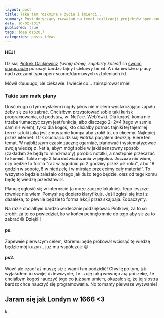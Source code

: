 ```yaml
---
layout: post
title: Taka tam rozkmina o życiu i śmierci...
summary: Post dotyczący rozważań na temat realizacji projektów open-source, nauczania oraz pracy "za darmo".
date: 28-02-2017
published: true
tags: idea dsp2017
categories: posts ideas
---
```

#### HEJ!

Dzisiaj [Piotrek Gankiewicz](https://twitter.com/spetzu) _(swoją drogą, zajebisty koleś!)_ na [swoim snapczacie](https://www.snapchat.com/add/spetzu) poruszył bardzo fajny i ciekawy temat. A mianowicie o pracy nad rzeczami typu open-source/darmowych szkoleniach itd. 

Mówił dłuuuugo, ale ciekawie. I wiecie co... zainspirował mnie! <!--more-->

### Takie tam małe plany

Dosć długo o tym myślałem i nigdy jakoś nie miałem wystarczająco zapału żeby się za to zabrać. Chciałbym przygotować sobie taki kurisk programowania, od podstaw, w .Net'cie. Web'ówki. Dla kogoś, komu nie trzeba tłumaczyć czym jest funkcja, albo dlaczego 2+2=4 (tego w sumie sam nie wiem), tylko dla kogoś, kto chciałby poznać tajniki tej tajemnej _brrrrr_ sztuki jaką jest zmuszanie kompa aby zrobił to, co chcemy. Najlepiej przez internet. I tak słuchając dzisiaj Piotrka podjąłem decyzję. Biere ten temat. W najbliższym czasie zacznę ogarniać, planować i systematyzować swoją wiedzę z .Net'a, abym mógł sobie w jakiś sensowny sposób (zakładam że będą to mind-map'y) porobić notatki, a następnie przekazać to komuś. Takie moje 2 lata doświadczenia w pigułce. Jeszcze nie wiem, czy będzie to forma "raz w tygodniu po 2 godziny przez pół roku", albo "8 godzin w sobotę, 8 w niedzielę i w miesiąc przelecimy cały materiał". To wszystko będzie zależało od tego jak dużo tego będzie, oraz od tego komu będę tę wiedzę przedstawiał.

Planuję ogłosić się w internecie (a może zacznę lokalnie). Tego jeszcze również nie wiem. Pomysł się dopiero klaryfikuje. Jeśli zgłosi się ktoś z daaaleka, to pewnie będzie to forma lekcji przez skajpaja. Zobaczymy. 

Na razie chciałbym bardzo serdecznie podziękować Piotkowi, za to co zrobił, za to co powiedział, bo w końcu pchnęło mnie do tego aby się za to zabrać :smile: Dzięki!!


#### ps. 
Zapewnie pierwszym celem, któremu będę próbował wcisnąć tę wiedzę będzie mój kuzyn... już mu współczuję :blush:

#### ps2. 
Wow! ale czad! aż muszę się z wami tym podzielić! Chwilę po tym, jak wyjaśniłem to swojej dziewczynie, że czuję taką wewnętrzną potrzebę, że chciałbym kogoś nauczyć tego co już sam umiem, okazało się, że jej siostra bardzo chce nauczyć się programowania. No to mamy pierwsze wyzwanie! 

## Jaram się jak Londyn w 1666 <3


k.